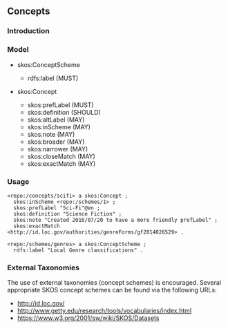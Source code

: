 
## Concepts

### Introduction


### Model

* skos:ConceptScheme  
  * rdfs:label (MUST)

* skos:Concept
  * skos:prefLabel (MUST)
  * skos:definition (SHOULD)
  * skos:altLabel (MAY)
  * skos:inScheme (MAY)
  * skos:note (MAY)
  * skos:broader (MAY)
  * skos:narrower (MAY)
  * skos:closeMatch (MAY)
  * skos:exactMatch (MAY)


### Usage

```
<repo:/concepts/scifi> a skos:Concept ;
  skos:inScheme <repo:/schemes/1> ;
  skos:prefLabel "Sci-Fi"@en ;
  skos:definition "Science Fiction" ;
  skos:note "Created 2016/07/20 to have a more friendly prefLabel" ;
  skos:exactMatch <http://id.loc.gov/authorities/genreForms/gf2014026529> .

<repo:/schemes/genres> a skos:ConceptScheme ;
  rdfs:label "Local Genre classifications" .
```


### External Taxonomies

The use of external taxonomies (concept schemes) is encouraged.  Several appropriate SKOS concept schemes can be found via the following URLs:

* http://id.loc.gov/
* http://www.getty.edu/research/tools/vocabularies/index.html
* https://www.w3.org/2001/sw/wiki/SKOS/Datasets

